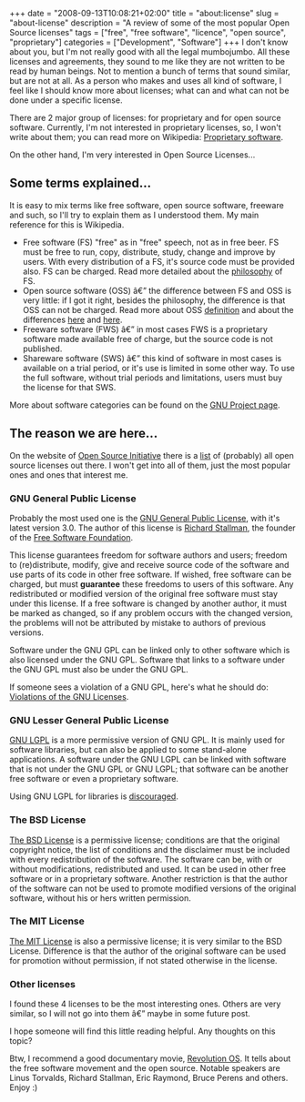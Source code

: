 +++
date = "2008-09-13T10:08:21+02:00"
title = "about:license"
slug = "about-license"
description = "A review of some of the most popular Open Source licenses"
tags = ["free", "free software", "licence", "open source", "proprietary"]
categories = ["Development", "Software"]
+++
I don't know about you, but I'm not really good with all the legal mumbojumbo. All these licenses and agreements, they sound to me like they are not written to be read by human beings. Not to mention a bunch of terms that sound similar, but are not at all. As a person who makes and uses all kind of software, I feel like I should know more about licenses; what can and what can not be done under a specific license.

There are 2 major group of licenses: for proprietary and for open source software. Currently, I'm not interested in proprietary licenses, so, I won't write about them; you can read more on Wikipedia: <a href="http://en.wikipedia.org/wiki/Proprietary_software" target="_blank">Proprietary software</a>.

On the other hand, I'm very interested in Open Source Licenses...

<h2>Some terms explained...</h2>

It is easy to mix terms like free software, open source software, freeware and such, so I'll try to explain them as I understood them. My main reference for this is Wikipedia.

<ul>
<li>Free software (FS) "free" as in "free" speech, not as in free beer. FS must be free to run, copy, distribute, study, change and improve by users. With every distribution of a FS, it's source code must be provided also. FS can be charged. Read more detailed about the <a href="http://www.gnu.org/philosophy/free-sw.html" target="_blank">philosophy</a> of FS.</li>
<li>Open source software (OSS) â€” the difference between FS and OSS is very little: if I got it right, besides the philosophy, the difference is that OSS can not be charged. Read more about OSS <a href="http://opensource.org/docs/osd" target="_blank">definition</a> and about the differences <a href="http://www.gnu.org/philosophy/open-source-misses-the-point.html" target="_blank">here</a> and <a href="http://en.wikipedia.org/wiki/Alternative_term_for_free_software" target="_blank">here</a>.</li>
<li>Freeware software (FWS) â€” in most cases FWS is a proprietary software made available free of charge, but the source code is not published.</li>
<li>Shareware software (SWS) â€” this kind of software in most cases is available on a trial period, or it's use is limited in some other way. To use the full software, without trial periods and limitations, users must buy the license for that SWS.</li>
</ul>
More about software categories can be found on the <a href="http://www.gnu.org/philosophy/categories.html" target="_blank">GNU Project page</a>.

<h2>The reason we are here...</h2>

On the website of <a href="http://www.opensource.org/" target="_blank">Open Source Initiative</a> there is a <a href="http://www.opensource.org/licenses/category" target="_blank">list</a> of (probably) all open source licenses out there. I won't get into all of them, just the most popular ones and ones that interest me.

<h3>GNU General Public License</h3>

Probably the most used one is the <a href="http://www.gnu.org/licenses/gpl.html" target="_blank">GNU General Public License</a>, with it's latest version 3.0. The author of this license is <a href="http://en.wikipedia.org/wiki/Richard_Stallman" target="_blank">Richard Stallman</a>, the founder of the <a href="http://www.fsf.org/" target="_blank">Free Software Foundation</a>.

This license guarantees freedom for software authors and users; freedom to (re)distribute, modify, give and receive source code of the software and use parts of its code in other free software. If wished, free software can be charged, but must <strong>guarantee</strong> these freedoms to users of this software. Any redistributed or modified version of the original free software must stay under this license. If a free software is changed by another author, it must be marked as changed, so if any problem occurs with the changed version, the problems will not be attributed by mistake to authors of previous versions.

Software under the GNU GPL can be linked only to other software which is also licensed under the GNU GPL. Software that links to a software under the GNU GPL must also be under the GNU GPL.

If someone sees a violation of a GNU GPL, here's what he should do: <a href="http://www.gnu.org/licenses/gpl-violation.html" target="_blank">Violations of the GNU Licenses</a>.

<h3>GNU Lesser General Public License</h3>

<a href="http://www.gnu.org/licenses/lgpl.html" target="_blank">GNU LGPL</a> is a more permissive version of GNU GPL. It is mainly used for software libraries, but can also be applied to some stand-alone applications. A software under the GNU LGPL can be linked with software that is not under the GNU GPL or GNU LGPL; that software can be another free software or even a proprietary software.

Using GNU LGPL for libraries is <a href="http://www.gnu.org/licenses/why-not-lgpl.html" target="_blank">discouraged</a>.

<h3>The BSD License</h3>

<a href="http://www.opensource.org/licenses/bsd-license.php" target="_blank">The BSD License</a> is a permissive license; conditions are that the original copyright notice, the list of conditions and the disclaimer must be included with every redistribution of the software. The software can be, with or without modifications, redistributed and used. It can be used in other free software or in a proprietary software. Another restriction is that the author of the software can not be used to promote modified versions of the original software, without his or hers written permission.

<h3>The MIT License</h3>

<a href="http://www.opensource.org/licenses/mit-license.php" target="_blank">The MIT License</a> is also a permissive license; it is very similar to the BSD License. Difference is that the author of the original software can be used for promotion without permission, if not stated otherwise in the license.

<h3>Other licenses</h3>

I found these 4 licenses to be the most interesting ones. Others are very similar, so I will not go into them â€” maybe in some future post.

I hope someone will find this little reading helpful. Any thoughts on this topic?

Btw, I recommend a good documentary movie, <a href="http://www.imdb.com/title/tt0308808/" target="_blank">Revolution OS</a>. It tells about the free software movement and the open source. Notable speakers are Linus Torvalds, Richard Stallman, Eric Raymond, Bruce Perens and others. Enjoy :)

